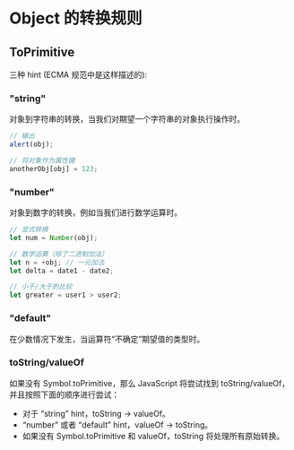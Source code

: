 # Object 的转换规则

## ToPrimitive

三种 hint (ECMA 规范中是这样描述的):

### "string"

对象到字符串的转换，当我们对期望一个字符串的对象执行操作时。

```javascript
// 输出
alert(obj);

// 将对象作为属性键
anotherObj[obj] = 123;
```

### "number"

对象到数字的转换，例如当我们进行数学运算时。

```javascript
// 显式转换
let num = Number(obj);

// 数学运算（除了二进制加法）
let n = +obj; // 一元加法
let delta = date1 - date2;

// 小于/大于的比较
let greater = user1 > user2;
```

### "default"

在少数情况下发生，当运算符“不确定”期望值的类型时。

### toString/valueOf

如果没有 Symbol.toPrimitive，那么 JavaScript 将尝试找到 toString/valueOf，并且按照下面的顺序进行尝试：

- 对于 “string” hint，toString -> valueOf。
- “number” 或者 “default” hint，valueOf -> toString。
- 如果没有 Symbol.toPrimitive 和 valueOf，toString 将处理所有原始转换。
